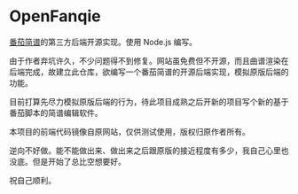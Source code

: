 # OpenFanqie

[番茄简谱](http://jianpu99.net/)的第三方后端开源实现。使用 Node.js 编写。

由于作者弃坑许久，不少问题得不到修复。网站虽免费但不开源，而且曲谱渲染在后端完成，故建立此仓库，欲编写一个番茄简谱的开源后端实现，模拟原版后端的功能。

目前打算先尽力模拟原版后端的行为，待此项目成熟之后开新的项目写个新的基于番茄脚本的简谱编辑软件。

本项目的前端代码镜像自原网站，仅供测试使用，版权归原作者所有。

逆向不好做。能不能做出来、做出来之后跟原版的接近程度有多少，我自己心里也没底。但是开始了总比空想要好。

祝自己顺利。
